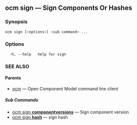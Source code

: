 ## ocm sign &mdash; Sign Components Or Hashes

### Synopsis

```bash
ocm sign [<options>] <sub command> ...
```

### Options

```
  -h, --help   help for sign
```

### SEE ALSO

#### Parents

* [ocm](ocm.md)	 &mdash; Open Component Model command line client


##### Sub Commands

* [ocm sign <b>componentversions</b>](ocm_sign_componentversions.md)	 &mdash; Sign component version
* [ocm sign <b>hash</b>](ocm_sign_hash.md)	 &mdash; sign hash
